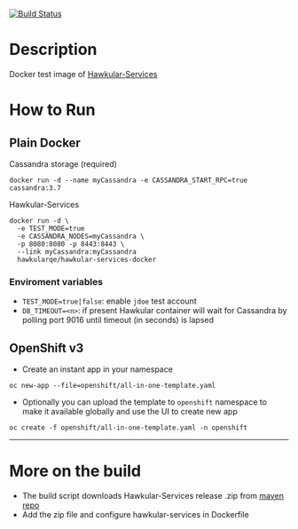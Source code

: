 [![Build Status](http://jenkins.cloud1.hawkular.org/job/Build-Hawkular-Services-Docker-from-Maven/badge/icon)](http://jenkins.cloud1.hawkular.org/job/Build-Hawkular-Services-Docker-from-Maven)

# Description
Docker test image of [Hawkular-Services](https://github.com/hawkular/hawkular-services)

# How to Run
## Plain Docker
Cassandra storage (required)
```
docker run -d --name myCassandra -e CASSANDRA_START_RPC=true cassandra:3.7
```
Hawkular-Services
```
docker run -d \
  -e TEST_MODE=true
  -e CASSANDRA_NODES=myCassandra \
  -p 8080:8080 -p 8443:8443 \
  --link myCassandra:myCassandra 
  hawkularqe/hawkular-services-docker
```

### Enviroment variables

- `TEST_MODE=true|false`: enable `jdoe` test account
- `DB_TIMEOUT=<n>`: if present Hawkular container will wait for Cassandra by polling port 9016 until timeout (in seconds) is lapsed

## OpenShift v3
- Create an instant app in your namespace

```
oc new-app --file=openshift/all-in-one-template.yaml
```

- Optionally you can upload the template to `openshift` namespace to make it available globally and use the UI to create new app
```
oc create -f openshift/all-in-one-template.yaml -n openshift
```
---

# More on the build 
- The build script downloads Hawkular-Services release .zip from [maven repo](http://central.maven.org/maven2/org/hawkular/services/hawkular-services-dist/)
- Add the zip file and configure hawkular-services in Dockerfile
